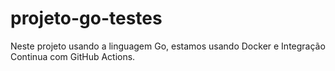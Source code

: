 # projeto-go-testes
Neste projeto usando a linguagem Go, estamos usando Docker e Integração Continua com GitHub Actions.
